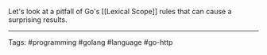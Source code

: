 Let's look at a pitfall of Go's [[Lexical Scope]] rules that can cause a surprising results. 

____
Tags: #programming #golang #language #go-http